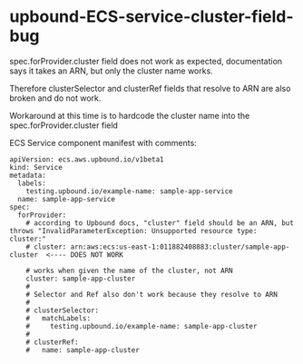 # upbound-ECS-service-cluster-field-bug

spec.forProvider.cluster field does not work as expected, documentation says it takes an ARN, but only the cluster name works.

Therefore clusterSelector and clusterRef fields that resolve to ARN are also broken and do not work.

Workaround at this time is to hardcode the cluster name into the spec.forProvider.cluster field

ECS Service component manifest with comments:
```
apiVersion: ecs.aws.upbound.io/v1beta1
kind: Service
metadata:
  labels:
    testing.upbound.io/example-name: sample-app-service
  name: sample-app-service
spec:
  forProvider:
    # according to Upbound docs, "cluster" field should be an ARN, but throws "InvalidParameterException: Unsupported resource type: cluster:"
    # cluster: arn:aws:ecs:us-east-1:011882408883:cluster/sample-app-cluster  <---- DOES NOT WORK

    # works when given the name of the cluster, not ARN
    cluster: sample-app-cluster 
    #
    # Selector and Ref also don't work because they resolve to ARN
    #
    # clusterSelector:
    #   matchLabels:
    #     testing.upbound.io/example-name: sample-app-cluster
    #
    # clusterRef:
    #   name: sample-app-cluster
```
